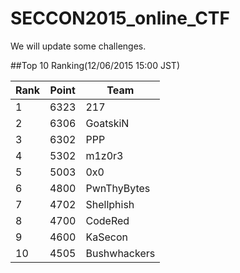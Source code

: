 # SECCON2015_online_CTF
We will update some challenges.

##Top 10 Ranking(12/06/2015 15:00 JST)

|Rank|Point|Team|
|---|---|---|
|1|6323|217|
|2|6306|GoatskiN|
|3|6302|PPP|
|4|5302|m1z0r3|
|5|5003|0x0|
|6|4800|PwnThyBytes|
|7|4702|Shellphish|
|8|4700|CodeRed|
|9|4600|KaSecon|
|10|4505|Bushwhackers|

